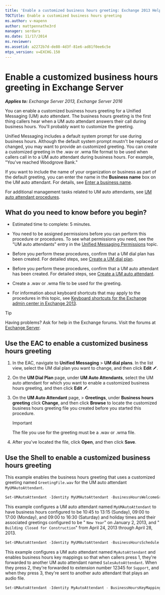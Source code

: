 ```yaml
---
title: 'Enable a customized business hours greeting: Exchange 2013 Help'
TOCTitle: Enable a customized business hours greeting
ms.author: v-mapenn
author: mattpennathe3rd
manager: serdars
ms.date: 11/17/2014
ms.reviewer:
ms.assetid: a2272b7d-de88-4d3f-81e6-ad81f0ee6c5e
mtps_version: v=EXCHG.150
---
```


# Enable a customized business hours greeting in Exchange Server

_**Applies to:** Exchange Server 2013, Exchange Server 2016_

You can enable a customized business hours greeting for a Unified Messaging (UM) auto attendant. The business hours greeting is the first thing callers hear when a UM auto attendant answers their call during business hours. You'll probably want to customize the greeting.

 Unified Messaging includes a default system prompt for use during business hours. Although the default system prompt mustn't be replaced or changed, you may want to provide an customized greeting. You can create a customized greeting in the .wav or .wma file format to be used when callers call in to a UM auto attendant during business hours. For example, "You've reached Woodgrove Bank."

If you want to include the name of your organization or business as part of the default greeting, you can enter the name in the **Business name** box on the UM auto attendant. For details, see [Enter a business name](enter-a-business-name-exchange-2013-help.md).

For additional management tasks related to UM auto attendants, see [UM auto attendant procedures](um-auto-attendant-procedures-exchange-2013-help.md).

## What do you need to know before you begin?

- Estimated time to complete: 5 minutes.

- You need to be assigned permissions before you can perform this procedure or procedures. To see what permissions you need, see the "UM auto attendants" entry in the [Unified Messaging Permissions](https://technet.microsoft.com/library/d326c3bc-8f33-434a-bf02-a83cc26a5498.aspx) topic.

- Before you perform these procedures, confirm that a UM dial plan has been created. For detailed steps, see [Create a UM dial plan](create-um-dial-plan-exchange-2013-help.md).

- Before you perform these procedures, confirm that a UM auto attendant has been created. For detailed steps, see [Create a UM auto attendant](create-a-um-auto-attendant-exchange-2013-help.md).

- Create a .wav or .wma file to be used for the greeting.

- For information about keyboard shortcuts that may apply to the procedures in this topic, see [Keyboard shortcuts for the Exchange admin center in Exchange 2013](keyboard-shortcuts-in-the-exchange-admin-center-2013-help.md).

> [!TIP]
> Having problems? Ask for help in the Exchange forums. Visit the forums at [Exchange Server](https://go.microsoft.com/fwlink/p/?linkId=60612).

## Use the EAC to enable a customized business hours greeting

1. In the EAC, navigate to **Unified Messaging** \> **UM dial plans**. In the list view, select the UM dial plan you want to change, and then click **Edit** ![Edit icon](images/ITPro_EAC_EditIcon.gif).

2. On the **UM Dial Plan** page, under **UM Auto Attendants**, select the UM auto attendant for which you want to enable a customized business hours greeting, and then click **Edit** ![Edit icon](images/ITPro_EAC_EditIcon.gif).

3. On the **UM Auto Attendant** page, \> **Greetings**, under **Business hours greeting** click **Change**, and then click **Browse** to locate the customized business hours greeting file you created before you started this procedure.

    > [!IMPORTANT]
    > The file you use for the greeting must be a .wav or .wma file.

4. After you've located the file, click **Open**, and then click **Save**.

## Use the Shell to enable a customized business hours greeting

This example enables the business hours greeting that uses a customized greeting named `GreetingFile.wav` for the UM auto attendant `MyUMAutoAttendant`.

```powershell
Set-UMAutoAttendant -Identity MyUMAutoAttendant -BusinessHoursWelcomeGreetingEnabled $true -BusinessHoursWelcomeGreetingFilename GreetingFile.wav
```

This example configures a UM auto attendant named `MyUMAutoAttendant` to have business hours configured to be 10:45 to 13:15 (Sunday), 09:00 to 17:00 (Monday), and 09:00 to 16:30 (Saturday) and holiday times and their associated greetings configured to be " `New Year`" on January 2, 2013, and " `Building Closed for Construction`" from April 24, 2013 through April 28, 2013.

```powershell
Set-UMAutoAttendant -Identity MyUMAutoAttendant -BusinessHoursSchedule 0.10:45-0.13:15,1.09:00-1.17:00,6.09:00-6.16:30 -HolidaySchedule "New Year,newyrgrt.wav,1/2/2013","Building Closed for Construction,construction.wav,4/24/2013,4/28/2013"
```

This example configures a UM auto attendant named `MyAutoAttendant` and enables business hours key mappings so that when callers press 1, they're forwarded to another UM auto attendant named `SalesAutoAttendant`. When they press 2, they're forwarded to extension number 12345 for `Support`, and when they press 3, they're sent to another auto attendant that plays an audio file.

```powershell
Set-UMAutoAttendant -Identity MyAutoAttendant - BusinessHoursKeyMappingEnabled $true -BusinessHoursKeyMapping "1,Sales,,SalesAutoAttendant","2,Support,12345","3,Directions,,,directions.wav"
```
